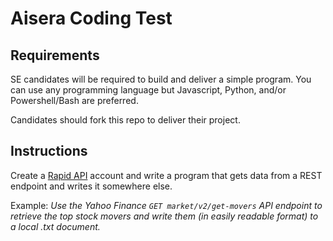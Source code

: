 # Aisera Coding Test

## Requirements

SE candidates will be required to build and deliver a simple program.  You can use any programming language but Javascript, Python, and/or Powershell/Bash are preferred.

Candidates should fork this repo to deliver their project.

## Instructions

Create a [Rapid API](https://rapidapi.com/apidojo/api/yahoo-finance1/) account and write a program that gets data from a REST endpoint and writes it somewhere else.

Example: *Use the Yahoo Finance `GET market/v2/get-movers` API endpoint to retrieve the top stock movers and write them (in easily readable format) to a local .txt document.*